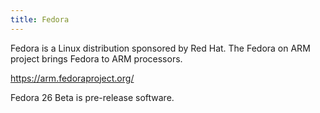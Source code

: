 ```yaml
---
title: Fedora
---
```

Fedora is a Linux distribution sponsored by Red Hat. The
Fedora on ARM project brings Fedora to ARM processors.

https://arm.fedoraproject.org/

Fedora 26 Beta is pre-release software.
